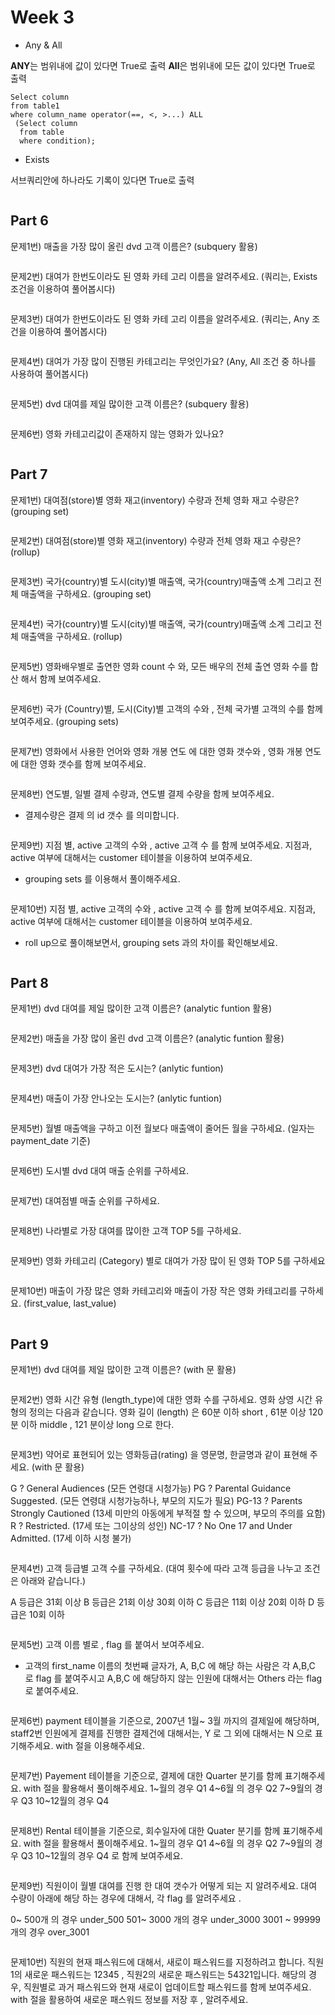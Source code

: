 # Week 3

- Any & All

**ANY**는 범위내에 값이 있다면 True로 출력
**All**은 범위내에 모든 값이 있다면 True로 출력
 
```
Select column
from table1
where column_name operator(==, <, >...) ALL 
 (Select column
  from table
  where condition);
```

- Exists

서브쿼리안에 하나라도 기록이 있다면 True로 출력

```

```






## Part 6

문제1번) 매출을 가장 많이 올린 dvd 고객 이름은? (subquery 활용)

```

```

문제2번) 대여가 한번도이라도 된 영화 카테 고리 이름을 알려주세요. (쿼리는, Exists조건을 이용하여 풀어봅시다)
```

```

문제3번) 대여가 한번도이라도 된 영화 카테 고리 이름을 알려주세요. (쿼리는, Any 조건을 이용하여 풀어봅시다)
```

```

문제4번) 대여가 가장 많이 진행된 카테고리는 무엇인가요? (Any, All 조건 중 하나를 사용하여 풀어봅시다)
```

```

문제5번) dvd 대여를 제일 많이한 고객 이름은? (subquery 활용)
```

```

문제6번) 영화 카테고리값이 존재하지 않는 영화가 있나요?
```

```



## Part 7

문제1번) 대여점(store)별 영화 재고(inventory) 수량과 전체 영화 재고 수량은? (grouping set)
```

```

문제2번) 대여점(store)별 영화 재고(inventory) 수량과 전체 영화 재고 수량은? (rollup)
```

```

문제3번) 국가(country)별 도시(city)별 매출액, 국가(country)매출액 소계 그리고 전체 매출액을 구하세요. (grouping set)
```

```

문제4번) 국가(country)별 도시(city)별 매출액, 국가(country)매출액 소계 그리고 전체 매출액을 구하세요. (rollup)
```

```

문제5번) 영화배우별로  출연한 영화 count 수 와,   모든 배우의 전체 출연 영화 수를 합산 해서 함께 보여주세요.
```

```

문제6번) 국가 (Country)별, 도시(City)별  고객의 수와 ,  전체 국가별 고객의 수를 함께 보여주세요. (grouping sets)
```

```

문제7번) 영화에서 사용한 언어와  영화 개봉 연도 에 대한 영화  갯수와  , 영화 개봉 연도에 대한 영화 갯수를 함께 보여주세요.
```

```

문제8번) 연도별, 일별 결제  수량과,  연도별 결제 수량을 함께 보여주세요.

- 결제수량은 결제 의 id 갯수 를 의미합니다.
```

```

문제9번) 지점 별,  active 고객의 수와 ,   active 고객 수 를  함께 보여주세요.
지점과, active 여부에 대해서는 customer 테이블을 이용하여 보여주세요.

- grouping sets 를 이용해서 풀이해주세요.
```

```

문제10번) 지점 별,  active 고객의 수와 ,   active 고객 수 를  함께 보여주세요.
지점과, active 여부에 대해서는 customer 테이블을 이용하여 보여주세요.

- roll up으로 풀이해보면서, grouping sets 과의 차이를 확인해보세요.
```

```



## Part 8

문제1번) dvd 대여를 제일 많이한 고객 이름은? (analytic funtion 활용)
```

```



문제2번) 매출을 가장 많이 올린 dvd 고객 이름은? (analytic funtion 활용)
```

```

문제3번) dvd 대여가 가장 적은 도시는? (anlytic funtion)
```

```

문제4번) 매출이 가장 안나오는 도시는? (anlytic funtion)
```

```

문제5번) 월별 매출액을 구하고 이전 월보다 매출액이 줄어든 월을 구하세요. (일자는 payment_date 기준)
```

```

문제6번) 도시별 dvd 대여 매출 순위를 구하세요.
```

```

문제7번) 대여점별 매출 순위를 구하세요.
```

```

문제8번) 나라별로 가장 대여를 많이한 고객 TOP 5를 구하세요.
```

```

문제9번) 영화 카테고리 (Category) 별로 대여가 가장 많이 된 영화 TOP 5를 구하세요
```

```

문제10번) 매출이 가장 많은 영화 카테고리와 매출이 가장 작은 영화 카테고리를 구하세요. (first_value, last_value)
```

```



## Part 9


문제1번) dvd 대여를 제일 많이한 고객 이름은?   (with 문 활용)
```

```

문제2번) 영화 시간 유형 (length_type)에 대한 영화 수를 구하세요.
영화 상영 시간 유형의 정의는 다음과 같습니다.
영화 길이 (length) 은 60분 이하 short , 61분 이상 120분 이하 middle , 121 분이상 long 으로 한다.
```

```

문제3번) 약어로 표현되어 있는 영화등급(rating) 을 영문명, 한글명과 같이 표현해 주세요. (with 문 활용)

G        ? General Audiences (모든 연령대 시청가능)
PG      ? Parental Guidance Suggested. (모든 연령대 시청가능하나, 부모의 지도가 필요)
PG-13 ? Parents Strongly Cautioned (13세 미만의 아동에게 부적절 할 수 있으며, 부모의 주의를 요함)
R         ? Restricted. (17세 또는 그이상의 성인)
NC-17 ? No One 17 and Under Admitted.  (17세 이하 시청 불가)
```

```

문제4번) 고객 등급별 고객 수를 구하세요. (대여 횟수에 따라 고객 등급을 나누고 조건은 아래와 같습니다.)

A 등급은 31회 이상
B 등급은 21회 이상 30회 이하
C 등급은 11회 이상 20회 이하
D 등급은 10회 이하
```

```

문제5번) 고객 이름 별로 , flag  를 붙여서 보여주세요.

- 고객의 first_name 이름의 첫번째 글자가, A, B,C 에 해당 하는 사람은 각 A,B,C 로 flag 를 붙여주시고
A,B,C 에 해당하지 않는 인원에 대해서는 Others 라는 flag 로 붙여주세요.
```

```

문제6번) payment 테이블을 기준으로,  2007년 1월~ 3월 까지의 결제일에 해당하며,  staff2번 인원에게 결제를 진행한  결제건에 대해서는, Y 로
그 외에 대해서는 N 으로 표기해주세요. with 절을 이용해주세요.
```

```

문제7번) Payement 테이블을 기준으로,  결제에 대한 Quarter 분기를 함께 표기해주세요.
with 절을 활용해서 풀이해주세요.
1~월의 경우 Q1
4~6월 의 경우 Q2
7~9월의 경우 Q3
10~12월의 경우 Q4
```

```

문제8번) Rental 테이블을 기준으로,  회수일자에 대한 Quater 분기를 함께 표기해주세요.
with 절을 활용해서 풀이해주세요.
1~월의 경우 Q1
4~6월 의 경우 Q2
7~9월의 경우 Q3
10~12월의 경우 Q4 로 함께 보여주세요.
```

```

문제9번) 직원이이  월별  대여를 진행 한  대여 갯수가 어떻게 되는 지 알려주세요.
대여 수량이   아래에 해당 하는 경우에 대해서, 각 flag 를 알려주세요 .

0~ 500개 의 경우  under_500
501~ 3000 개의 경우  under_3000
3001 ~ 99999 개의 경우  over_3001
```

```

문제10번) 직원의 현재 패스워드에 대해서, 새로이  패스워드를 지정하려고 합니다.
직원1의 새로운 패스워드는 12345  ,  직원2의 새로운 패스워드는 54321입니다.
해당의 경우, 직원별로 과거 패스워드와 현재 새로이 업데이트할 패스워드를
함께 보여주세요.
with 절을 활용하여  새로운 패스워드 정보를 저장 후 , 알려주세요.
```

```



 
